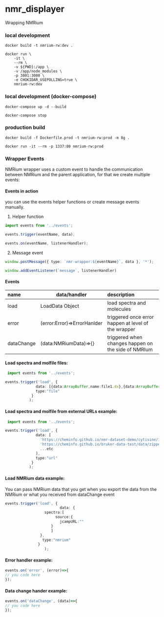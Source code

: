 # nmr_displayer

Wrapping NMRium

### local development

```docker build -t nmrium-rw:dev .```

```
docker run \
	-it \
	--rm \
	-v ${PWD}:/app \
	-v /app/node_modules \
	-p 3001:3000 \
	-e CHOKIDAR_USEPOLLING=true \
	nmrium-rw:dev
```

### local development (docker-compose)

```docker-compose up -d --build```

```docker-compose stop```

### production build

```docker build -f Dockerfile.prod -t nmrium-rw:prod -m 8g .```

```docker run -it --rm -p 1337:80 nmrium-rw:prod```

### Wrapper Events 

NMRium wrapper uses a custom event to handle the communication between NMRium and the parent application, for that we create multiple events:

#### Events in action 
you can use the events helper functions or create message events manually. 

1. Helper function

```ts
import events from '../events';

events.trigger(eventName, data);

events.on(eventName, listenerHandler);

```

2. Message event

```ts
window.postMessage({ type: `nmr-wrapper:${eventName}`, data }, '*');

window.addEventListener(`message`, listenerHandler)
```

#### Events

|          name                |           data/handler             |                      description                                          |
|:----                         |-------------------                 | :----                                                                     |
|          load                |      LoadData Object               | load spectra and molecules                                                |
|          error               |     (error:Error)=>ErrorHanlder    | triggered once error happen at level of the wrapper                       |
|          dataChange          |    (data:NMRiumData)=>{}           | triggered when changes happen on the side of NMRIum                       | 



#### Load spectra and molfile files:
```ts
 import events from '../events';

events.trigger('load', {
			  data: [{data:ArrayBuffer,name:file1.dx},{data:ArrayBuffer,name:file2.dx}, ....etc],
			  type:"file"
			}
	       );
```

#### Load spectra and molfile from external URLs  example:
```ts
 import events from '../events';

events.trigger('load', {
			  data: [
			    'https://cheminfo.github.io/nmr-dataset-demo/cytisine/13c.jdx',
			    'https://cheminfo.github.io/bruker-data-test/data/zipped/aspirin-1h.zip',
			    ...etc
			  ],
			  type:"url"
			}
	       );
```

#### Load NMRium data example:

You can pass NMRium data that you get when you export the data from the NMRium or what you received from dataChange event
```ts
events.trigger('load', { 
                         data: {
				  spectra:[
				       source:{
					     jcampURL:""
					 }
				     ]
				},
		         type:"nmrium"
		       }
                  );
```

#### Error handler example:

```ts
events.on('error', (error)=>{
// you code here
});
```

#### Data change hander example:

```ts
events.on('dataChange', (data)=>{
// you code here
});
```



 
